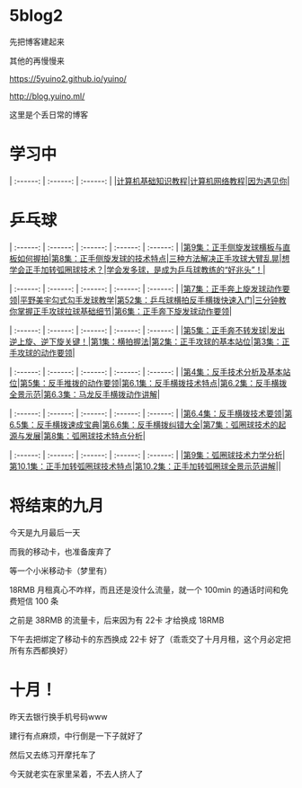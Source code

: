 # 5blog2

先把博客建起来

其他的再慢慢来

<https://5yuino2.github.io/yuino/>

<http://blog.yuino.ml/>

这里是个丢日常的博客

# 学习中

| :------: | :------: | :------: |
|[计算机基础知识教程](http://www.51zxw.net/list.aspx?cid=354)|[计算机网络教程](http://www.51zxw.net/list.aspx?cid=376)|[因为遇见你](https://v.qq.com/detail/f/f2tenn0sqzh7m7b.html)|

# 乒乓球

| :------: | :------: | :------: | :------: | :------: |
|[第9集：正手侧旋发球横板与直板如何握拍](https://www.bilibili.com/video/av34638231)|[第8集：正手侧旋发球的技术特点](https://www.bilibili.com/video/av34578950)|[三种方法解决正手攻球大臂乱晃](https://www.bilibili.com/video/av34504800)|[想学会正手加转弧圈球技术？](https://www.bilibili.com/video/av34454910)|[学会发多球，是成为乒乓球教练的“好兆头”！](https://www.bilibili.com/video/av34393946)|

| :------: | :------: | :------: | :------: | :------: |
|[第7集：正手奔上旋发球动作要领](https://www.bilibili.com/video/av34154099)|[平野美宇勾式勾手发球教学](https://www.bilibili.com/video/av34732490)|[第52集：乒乓球横拍反手横拨快速入门](https://www.bilibili.com/video/av23285238)|[三分钟教你掌握正手攻球拉球基础细节](https://www.bilibili.com/video/av34928084)|[第6集：正手奔下旋发球动作要领](https://www.bilibili.com/video/av341000510)|

| :------: | :------: | :------: | :------: | :------: |
|[第5集：正手奔不转发球](https://www.bilibili.com/video/av33909503)|[发出逆上旋、逆下旋关键！](https://www.bilibili.com/video/av33843829)|[第1集：横拍握法](https://www.bilibili.com/video/av3598540)|[第2集：正手攻球的基本站位](https://www.bilibili.com/video/av3598551)|[第3集：正手攻球的动作要领](https://www.bilibili.com/video/av3602896)|

| :------: | :------: | :------: | :------: | :------: |
|[第4集：反手技术分析及基本站位](https://www.bilibili.com/video/av3615222)|[第5集：反手推拨的动作要领](https://www.bilibili.com/video/av3621698/)|[第6.1集：反手横拨技术特点](https://www.bilibili.com/video/av3621874/)|[第6.2集：反手横拨全景示范](https://www.bilibili.com/video/av3615815/)|[第6.3集：马龙反手横拨动作讲解](https://www.bilibili.com/video/av3622099/)|

| :------: | :------: | :------: | :------: | :------: |
|[第6.4集：反手横拨技术要领](https://www.bilibili.com/video/av3629745/)|[第6.5集：反手横拨速成宝典](https://www.bilibili.com/video/av3638227)|[第6.6集：反手横拨纠错大全](https://www.bilibili.com/video/av3653758/)|[第7集：弧圈球技术的起源与发展](https://www.bilibili.com/video/av3660700)|[第8集：弧圈球技术特点分析](https://www.bilibili.com/video/av3680870/)|

| :------: | :------: | :------: | :------: | :------: |
|[第9集：弧圈球技术力学分析](https://www.bilibili.com/video/av3687707)|[第10.1集：正手加转弧圈球技术特点](https://www.bilibili.com/video/av3899013/)|[第10.2集：正手加转弧圈球全景示范讲解](https://www.bilibili.com/video/av3912880/)|[]()|

# 将结束的九月

今天是九月最后一天

而我的移动卡，也准备废弃了

等一个小米移动卡（梦里有）

18RMB 月租真心不咋样，而且还是没什么流量，就一个 100min 的通话时间和免费短信 100 条

之前是 38RMB 的流量卡，后来因为有 22卡 才给换成 18RMB

下午去把绑定了移动卡的东西换成 22卡 好了（乖乖交了十月月租，这个月必定把所有东西都换好）

# 十月！

昨天去银行换手机号码www

建行有点麻烦，中行倒是一下子就好了

然后又去练习开摩托车了

今天就老实在家里呆着，不去人挤人了
